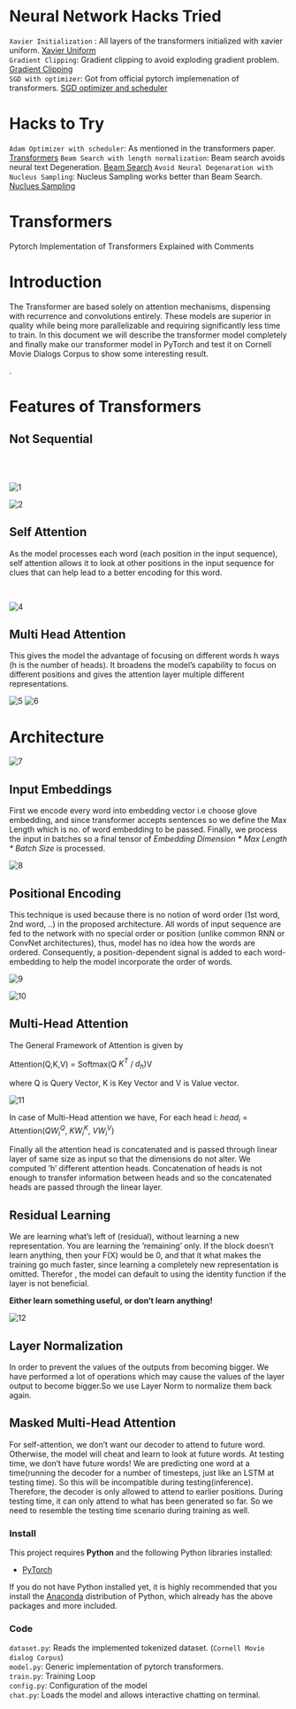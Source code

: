 # Neural Network Hacks Tried
`Xavier Initialization` : All layers of the transformers initialized with xavier uniform. [Xavier Uniform](http://proceedings.mlr.press/v9/glorot10a/glorot10a.pdf)<br>
`Gradient Clipping`: Gradient clipping to avoid exploding gradient problem. [Gradient Clipping](https://arxiv.org/pdf/1211.5063.pdf)<br>
`SGD with optimizer`: Got from official pytorch implemenation of transformers. [SGD optimizer and scheduler](https://pytorch.org/tutorials/beginner/transformer_tutorial.html)<br>
# Hacks to Try
`Adam Optimizer with scheduler`: As mentioned in the transformers paper. [Transformers](https://arxiv.org/abs/1706.03762) 
`Beam Search with length normalization`: Beam search avoids neural text Degeneration. [Beam Search](https://arxiv.org/abs/1809.00069) 
`Avoid Neural Degenaration with Nucleus Sampling`: Nucleus Sampling works better than Beam Search. [Nuclues Sampling](https://arxiv.org/abs/1904.09751)
# Transformers
Pytorch Implementation of Transformers Explained with Comments

<h1 id="introduction">Introduction</h1>
<p>The Transformer are based solely on attention mechanisms, dispensing with recurrence and convolutions entirely. These models are superior in quality while being more parallelizable and requiring significantly less time to train. In this document we will describe the transformer model completely and finally make our transformer model in PyTorch and test it on Cornell Movie Dialogs Corpus to show some interesting result.</p>
.

<h1 id="features-of-transformers">Features of Transformers</h1>
<h2 id="not-sequential">Not Sequential</h2>
<br>
<br>

![1](https://user-images.githubusercontent.com/16246821/79481350-fc6ade80-802c-11ea-8f9f-4aa0591f23b6.png)

![2](https://user-images.githubusercontent.com/16246821/79481319-f1b04980-802c-11ea-9553-091795c73f4d.png)


<h2 id="self-attention">Self Attention</h2>
<p>As the model processes each word (each position in the input sequence), self attention allows it to look at other positions in the input sequence for clues that can help lead to a better encoding for this word.</p>

<br>

![4](https://user-images.githubusercontent.com/16246821/79481328-f4ab3a00-802c-11ea-9224-4024827fbb5e.png)




<h2 id="multi-head-attention">Multi Head Attention</h2>
<p>This gives the model the advantage of focusing on different words h ways (h is the number of heads). It broadens the model’s capability to focus on different positions and gives the attention layer multiple different representations.</p>

![5](https://user-images.githubusercontent.com/16246821/79481331-f5dc6700-802c-11ea-9df3-530615a44b54.png) ![6](https://user-images.githubusercontent.com/16246821/79481333-f674fd80-802c-11ea-9858-817f1729c042.png)



<h1 id="architecture">Architecture</h1>


![7](https://user-images.githubusercontent.com/16246821/79481335-f70d9400-802c-11ea-83f7-6f470fe46196.png)

<h2 id="input-embeddings">Input Embeddings</h2>
<p>First we encode every word into embedding vector i.e choose glove embedding, and since transformer accepts sentences so we define the Max Length which is no. of word embedding to be passed. Finally, we process the input in batches so a final tensor of <em>Embedding Dimension * Max Length * Batch Size</em> is processed.</p>

![8](https://user-images.githubusercontent.com/16246821/79481338-f8d75780-802c-11ea-8fea-eb179ce5ca52.png)

<h2 id="positional-encoding">Positional Encoding</h2>
<p>This technique is used because there is no notion of word order (1st word, 2nd word, ..) in the proposed architecture. All words of input sequence are fed to the network with no special order or position (unlike common RNN or ConvNet architectures), thus, model has no idea how the words are ordered. Consequently, a position-dependent signal is added to each word-embedding to help the model incorporate the order of words.</p>

![9](https://user-images.githubusercontent.com/16246821/79481339-f96fee00-802c-11ea-9470-ca511ec8a6cc.png)

![10](https://user-images.githubusercontent.com/16246821/79481341-faa11b00-802c-11ea-92e9-e6062725383d.png)


<h2 id="multi-head-attention-1">Multi-Head Attention</h2>
<p>The General Framework of Attention is given by</p>
<p>Attention(Q,K,V) = Softmax(Q <span class="math inline"><em>K</em><sup><em>T</em></sup></span> / <span class="math inline"><em>d</em><sub><em>h</em></sub></span>)V</p>
<p>where Q is Query Vector, K is Key Vector and V is Value vector.</p>

![11](https://user-images.githubusercontent.com/16246821/79481342-fb39b180-802c-11ea-88dd-0d639396987b.png)

<p>In case of Multi-Head attention we have, For each head i: <span class="math inline"><em>h</em><em>e</em><em>a</em><em>d</em><sub><em>i</em></sub></span> = Attention(<span class="math inline"><em>Q</em><em>W</em><sub><em>i</em></sub><sup><em>Q</em></sup></span>, <span class="math inline"><em>K</em><em>W</em><sub><em>i</em></sub><sup><em>K</em></sup></span>, <span class="math inline"><em>V</em><em>W</em><sub><em>i</em></sub><sup><em>V</em></sup></span>)</p>
<p>Finally all the attention head is concatenated and is passed through linear layer of same size as input so that the dimensions do not alter. We computed ’h’ different attention heads. Concatenation of heads is not enough to transfer information between heads and so the concatenated heads are passed through the linear layer.</p>

<h2 id="residual-learning">Residual Learning</h2>
<p>We are learning what’s left of (residual), without learning a new representation. You are learning the ’remaining’ only. If the block doesn’t learn anything, then your F(X) would be 0, and that it what makes the training go much faster, since learning a completely new representation is omitted. Therefor , the model can default to using the identity function if the layer is not beneficial.</p>
<p><strong>Either learn something useful, or don’t learn anything!</strong></p>

![12](https://user-images.githubusercontent.com/16246821/79481345-fbd24800-802c-11ea-8ffd-af7d8d10fc06.png)

<h2 id="layer-normalization">Layer Normalization</h2>
<p>In order to prevent the values of the outputs from becoming bigger. We have performed a lot of operations which may cause the values of the layer output to become bigger.So we use Layer Norm to normalize them back again.</p>

<h2 id="masked-multi-head-attention">Masked Multi-Head Attention</h2>
<p>For self-attention, we don’t want our decoder to attend to future word. Otherwise, the model will cheat and learn to look at future words. At testing time, we don’t have future words! We are predicting one word at a time(running the decoder for a number of timesteps, just like an LSTM at testing time). So this will be incompatible during testing(inference). Therefore, the decoder is only allowed to attend to earlier positions. During testing time, it can only attend to what has been generated so far. So we need to resemble the testing time scenario during training as well.</p>

### Install
This project requires **Python** and the following Python libraries installed:

- [PyTorch](https://pytorch.org/)

If you do not have Python installed yet, it is highly recommended that you install the [Anaconda](http://continuum.io/downloads) distribution of Python, which already has the above packages and more included.

### Code
`dataset.py`: Reads the implemented tokenized dataset. (`Cornell Movie dialog Corpus`)<br>
`model.py`: Generic implementation of pytorch transformers.<br>
`train.py`: Training Loop<br>
`config.py`: Configuration of the model<br>
`chat.py`: Loads the model and allows interactive chatting on terminal.<br>

